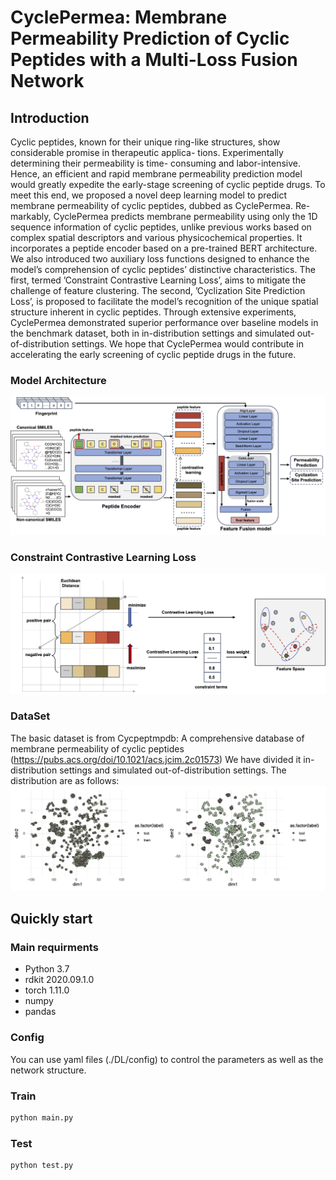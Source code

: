 # CyclePermea: Membrane Permeability Prediction of Cyclic Peptides with a Multi-Loss Fusion Network

## Introduction
Cyclic peptides, known for their unique ring-like structures, show considerable promise in therapeutic applica- tions. Experimentally determining their permeability is time- consuming and labor-intensive. Hence, an efficient and rapid membrane permeability prediction model would greatly expedite the early-stage screening of cyclic peptide drugs. To meet this end, we proposed a novel deep learning model to predict membrane permeability of cyclic peptides, dubbed as CyclePermea. Re- markably, CyclePermea predicts membrane permeability using only the 1D sequence information of cyclic peptides, unlike previous works based on complex spatial descriptors and various physicochemical properties. It incorporates a peptide encoder based on a pre-trained BERT architecture. We also introduced two auxiliary loss functions designed to enhance the model’s comprehension of cyclic peptides’ distinctive characteristics. The first, termed ’Constraint Contrastive Learning Loss’, aims to mitigate the challenge of feature clustering. The second, ’Cyclization Site Prediction Loss’, is proposed to facilitate the model’s recognition of the unique spatial structure inherent in cyclic peptides. Through extensive experiments, CyclePermea demonstrated superior performance over baseline models in the benchmark dataset, both in in-distribution settings and simulated out-of-distribution settings. We hope that CyclePermea would contribute in accelerating the early screening of cyclic peptide drugs in the future.
### Model Architecture
![model architecture](./model.png)

### Constraint Contrastive Learning Loss
![model architecture](./CL.png)

### DataSet
The basic dataset is from Cycpeptmpdb: A comprehensive database of membrane permeability of cyclic peptides (https://pubs.acs.org/doi/10.1021/acs.jcim.2c01573)
We have divided it in-distribution settings and simulated out-of-distribution settings. The distribution are as follows:
![model architecture](./dataset.png)

## Quickly start
### Main requirments
- Python 3.7
- rdkit 2020.09.1.0
- torch 1.11.0
- numpy
- pandas

### Config
You can use yaml files (./DL/config) to control the parameters as well as the network structure.

### Train
```python
python main.py
```

### Test
```python
python test.py
```


